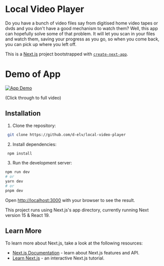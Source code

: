 # Local Video Player

Do you have a bunch of video files say from digitised home video tapes or dvds and you don't have a good mechanism to watch them? Well, this app can hopefully solve some of that problem. It will let you scan in your files and watch them, saving your progress as you go, so when you come back, you can pick up where you left off.

This is a [Next.js](https://nextjs.org) project bootstrapped with [`create-next-app`](https://nextjs.org/docs/app/api-reference/cli/create-next-app).

# Demo of App
[![App Demo](https://media1.giphy.com/media/v1.Y2lkPTc5MGI3NjExZ2draHE4MGlmOXZkMDhleDdodDRwdjYwOXJiYXZxbmVlY2RpdjZ2ayZlcD12MV9pbnRlcm5hbF9naWZfYnlfaWQmY3Q9Zw/gFjYDmBRirnZO1SoFc/giphy.gif)](https://youtu.be/Hx2qC8hiiMg)

(Click through to full video)

## Installation

1. Clone the repository:

```bash
 git clone https://github.com/d-elv/local-video-player
```

2. Install dependencies:

```bash
 npm install
```

3. Run the development server:

```bash
npm run dev
# or
yarn dev
# or
pnpm dev
```

Open [http://localhost:3000](http://localhost:3000) with your browser to see the result.

This project runs using Next.js's app directory, currently running Next version 15 & React 19.

## Learn More

To learn more about Next.js, take a look at the following resources:

- [Next.js Documentation](https://nextjs.org/docs) - learn about Next.js features and API.
- [Learn Next.js](https://nextjs.org/learn) - an interactive Next.js tutorial.
